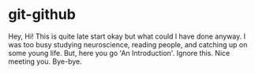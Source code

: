 # git-github
Hey, Hi! This is quite late start okay but what could I have done anyway. I was too busy studying neuroscience, reading people, and catching up on some young life. But, here you go 'An Introduction'.
Ignore this.
Nice meeting you. 
Bye-bye.
